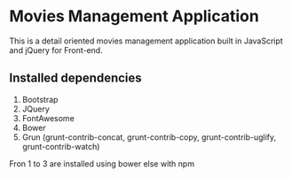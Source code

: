 # Movies Management Application
This is a detail oriented movies management application built in JavaScript and jQuery for Front-end.

## Installed dependencies

1. Bootstrap
2. JQuery
3. FontAwesome
4. Bower
5. Grun (grunt-contrib-concat, grunt-contrib-copy, grunt-contrib-uglify, grunt-contrib-watch)

Fron 1 to 3 are installed using bower else with npm
 